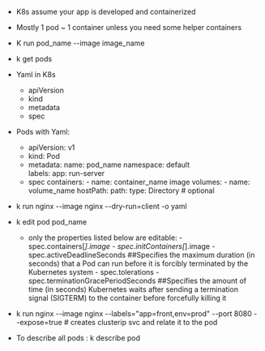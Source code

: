 - K8s assume your app is developed and containerized
- Mostly 1 pod ~ 1 container unless you need some helper containers
- K run pod_name --image image_name
- k get pods
- Yaml in K8s
  - apiVersion
  - kind
  - metadata
  - spec
- Pods with Yaml:
  - apiVersion: v1
  - kind: Pod
  - metadata:
        name: pod_name
        namespace: default    
        labels:
            app: run-server
  - spec 
        containers:
            - name: container_name
              image
        volumes:
            - name: volume_name
              hostPath:
                path:
                type: Directory # optional

- k run nginx --image nginx --dry-run=client -o yaml
- k edit pod pod_name
  - only the properties listed below are editable:
        - spec.containers[*].image
        - spec.initContainers[*].image
        - spec.activeDeadlineSeconds ##Specifies the maximum duration (in seconds) that a Pod can run before it is forcibly terminated by the Kubernetes system
        - spec.tolerations
        - spec.terminationGracePeriodSeconds  ##Specifies the amount of time (in seconds) Kubernetes waits after sending a termination signal (SIGTERM) to the container before forcefully killing it


- k run nginx --image nginx --labels="app=front,env=prod" --port 8080 --expose=true # creates clusterip svc and relate it to the pod

- To describe all pods : k describe pod
